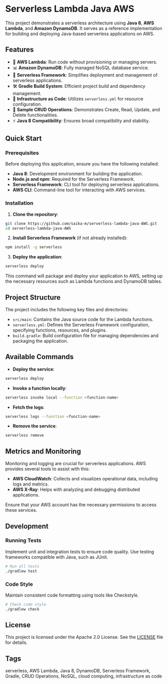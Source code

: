 # Serverless Lambda Java AWS

This project demonstrates a serverless architecture using **Java 8**, **AWS Lambda**, and **Amazon DynamoDB**. It serves as a reference implementation for building and deploying Java-based serverless applications on AWS.

## Features

* 🚀 **AWS Lambda**: Run code without provisioning or managing servers.
* 📊 **Amazon DynamoDB**: Fully managed NoSQL database service.
* 🔄 **Serverless Framework**: Simplifies deployment and management of serverless applications.
* 🛠️ **Gradle Build System**: Efficient project build and dependency management.
* 📝 **Infrastructure as Code**: Utilizes `serverless.yml` for resource configuration.
* 🎯 **Sample CRUD Operations**: Demonstrates Create, Read, Update, and Delete functionalities.
* ⚡ **Java 8 Compatibility**: Ensures broad compatibility and stability.

## Quick Start

### Prerequisites

Before deploying this application, ensure you have the following installed:

* **Java 8**: Development environment for building the application.
* **Node.js and npm**: Required for the Serverless Framework.
* **Serverless Framework**: CLI tool for deploying serverless applications.
* **AWS CLI**: Command-line tool for interacting with AWS services.

### Installation

1. **Clone the repository**:

```bash
git clone https://github.com/saika-m/serverless-lambda-java-AWS.git
cd serverless-lambda-java-AWS
```

2. **Install Serverless Framework** (if not already installed):

```bash
npm install -g serverless
```

3. **Deploy the application**:

```bash
serverless deploy
```

This command will package and deploy your application to AWS, setting up the necessary resources such as Lambda functions and DynamoDB tables.

## Project Structure

The project includes the following key files and directories:

* `src/main`: Contains the Java source code for the Lambda functions.
* `serverless.yml`: Defines the Serverless Framework configuration, specifying functions, resources, and plugins.
* `build.gradle`: Build configuration file for managing dependencies and packaging the application.

## Available Commands

* **Deploy the service**:

```bash
serverless deploy
```

* **Invoke a function locally**:

```bash
serverless invoke local --function <function-name>
```

* **Fetch the logs**:

```bash
serverless logs --function <function-name>
```

* **Remove the service**:

```bash
serverless remove
```

## Metrics and Monitoring

Monitoring and logging are crucial for serverless applications. AWS provides several tools to assist with this:

* **AWS CloudWatch**: Collects and visualizes operational data, including logs and metrics.
* **AWS X-Ray**: Helps with analyzing and debugging distributed applications.

Ensure that your AWS account has the necessary permissions to access these services.

## Development

### Running Tests

Implement unit and integration tests to ensure code quality. Use testing frameworks compatible with Java, such as JUnit.

```bash
# Run all tests
./gradlew test
```

### Code Style

Maintain consistent code formatting using tools like Checkstyle.

```bash
# Check code style
./gradlew check
```

## License

This project is licensed under the Apache 2.0 License. See the [LICENSE](LICENSE) file for details.

## Tags

serverless, AWS Lambda, Java 8, DynamoDB, Serverless Framework, Gradle, CRUD Operations, NoSQL, cloud computing, infrastructure as code

